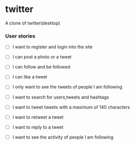 # twitter
A clone of twitter(desktop)

### User stories
- [ ] I want to register and login into the site
- [ ] I can post a photo or a tweet
- [ ] I can follow and be followed
- [ ] I can like a tweet
- [ ] I only want to see the tweets of people I am following
- [ ] I want to search for users,tweets and hashtags
- [ ] I want to tweet tweets with a maximum of 140 characters
- [ ] I want to retweet a tweet
- [ ] I want to reply to a tweet
- [ ] I want to see the activity of people I am following

